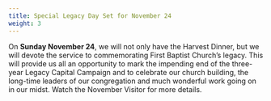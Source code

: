```yaml
---
title: Special Legacy Day Set for November 24
weight: 3
---
```


On **Sunday November 24**, we will not only have the Harvest Dinner, but we will devote the service to commemorating First Baptist Church’s legacy.  This will provide us all an opportunity to mark the impending end of the three-year Legacy Capital Campaign and to celebrate our church building, the long-time leaders of our congregation and much wonderful work going on in our midst.  Watch the November Visitor for more details.